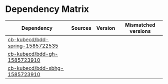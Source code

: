 # Dependency Matrix

Dependency | Sources | Version | Mismatched versions
---------- | ------- | ------- | -------------------
[cb-kubecd/bdd-spring-1585722535](https://github.com/cb-kubecd/bdd-spring-1585722535.git) |  | []() | 
[cb-kubecd/bdd-gh-1585723910](https://github.com/cb-kubecd/bdd-gh-1585723910.git) |  | []() | 
[cb-kubecd/bdd-sbhg-1585723910](https://github.com/cb-kubecd/bdd-sbhg-1585723910.git) |  | []() | 

